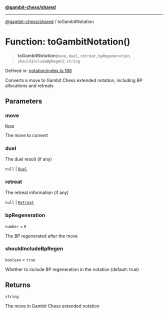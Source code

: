 [**@gambit-chess/shared**](../README.md)

***

[@gambit-chess/shared](../globals.md) / toGambitNotation

# Function: toGambitNotation()

> **toGambitNotation**(`move`, `duel`, `retreat`, `bpRegeneration`, `shouldIncludeBpRegen`): `string`

Defined in: [notation/index.ts:188](https://github.com/cango91/gambit-chess/blob/d79bd73a9b1359341cbe89b368f1eb5b66a60564/shared/src/notation/index.ts#L188)

Converts a move to Gambit Chess extended notation, including BP allocations and retreats

## Parameters

### move

[`Move`](../interfaces/Move.md)

The move to convert

### duel

The duel result (if any)

`null` | [`Duel`](../interfaces/Duel.md)

### retreat

The retreat information (if any)

`null` | [`Retreat`](../interfaces/Retreat.md)

### bpRegeneration

`number` = `0`

The BP regenerated after the move

### shouldIncludeBpRegen

`boolean` = `true`

Whether to include BP regeneration in the notation (default: true)

## Returns

`string`

The move in Gambit Chess extended notation
